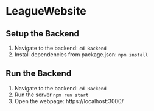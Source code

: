 # LeagueWebsite

## Setup the Backend
1. Navigate to the backend: `cd Backend`
2. Install dependencies from package.json: ```npm install```

## Run the Backend
1. Navigate to the backend: `cd Backend`
2. Run the server `npm run start`
3. Open the webpage: https://localhost:3000/
